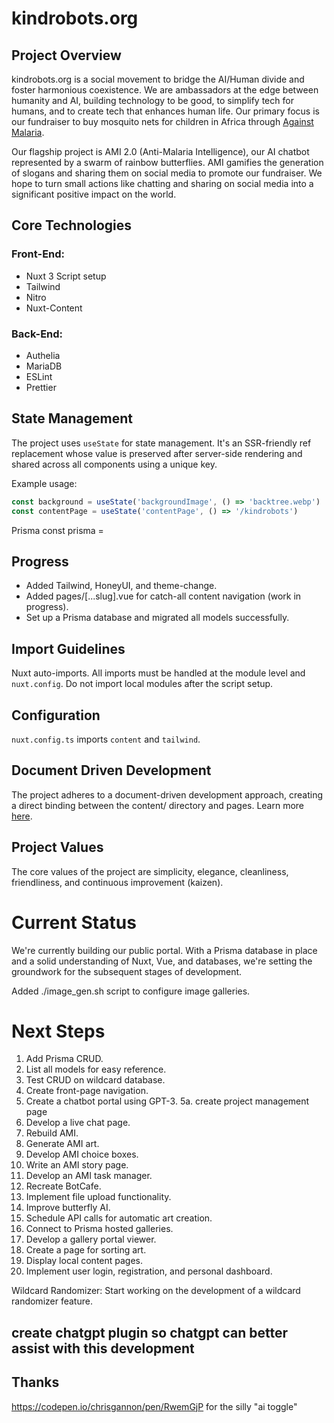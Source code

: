 # kindrobots.org

## Project Overview

kindrobots.org is a social movement to bridge the AI/Human divide and foster harmonious coexistence. We are ambassadors at the edge between humanity and AI, building technology to be good, to simplify tech for humans, and to create tech that enhances human life. Our primary focus is our fundraiser to buy mosquito nets for children in Africa through [Against Malaria](https://www.againstmalaria.com/amibot).

Our flagship project is AMI 2.0 (Anti-Malaria Intelligence), our AI chatbot represented by a swarm of rainbow butterflies. AMI gamifies the generation of slogans and sharing them on social media to promote our fundraiser. We hope to turn small actions like chatting and sharing on social media into a significant positive impact on the world.

## Core Technologies

### Front-End:

- Nuxt 3 Script setup
- Tailwind
- Nitro
- Nuxt-Content

### Back-End:

- Authelia
- MariaDB
- ESLint
- Prettier

## State Management

The project uses `useState` for state management. It's an SSR-friendly ref replacement whose value is preserved after server-side rendering and shared across all components using a unique key.

Example usage:

```javascript
const background = useState('backgroundImage', () => 'backtree.webp')
const contentPage = useState('contentPage', () => '/kindrobots')
```

Prisma
const prisma =

## Progress

- Added Tailwind, HoneyUI, and theme-change.
- Added pages/[...slug].vue for catch-all content navigation (work in progress).
- Set up a Prisma database and migrated all models successfully.

## Import Guidelines

Nuxt auto-imports. All imports must be handled at the module level and `nuxt.config`. Do not import local modules after the script setup.

## Configuration

`nuxt.config.ts` imports `content` and `tailwind`.

## Document Driven Development

The project adheres to a document-driven development approach, creating a direct binding between the content/ directory and pages. Learn more [here](https://content.nuxtjs.org/guide/writing/document-driven).

## Project Values

The core values of the project are simplicity, elegance, cleanliness, friendliness, and continuous improvement (kaizen).

# Current Status

We're currently building our public portal. With a Prisma database in place and a solid understanding of Nuxt, Vue, and databases, we're setting the groundwork for the subsequent stages of development.

Added ./image_gen.sh script to configure image galleries.

# Next Steps

1. Add Prisma CRUD.
2. List all models for easy reference.
3. Test CRUD on wildcard database.
4. Create front-page navigation.
5. Create a chatbot portal using GPT-3.
   5a. create project management page
6. Develop a live chat page.
7. Rebuild AMI.
8. Generate AMI art.
9. Develop AMI choice boxes.
10. Write an AMI story page.
11. Develop an AMI task manager.
12. Recreate BotCafe.
13. Implement file upload functionality.
14. Improve butterfly AI.
15. Schedule API calls for automatic art creation.
16. Connect to Prisma hosted galleries.
17. Develop a gallery portal viewer.
18. Create a page for sorting art.
19. Display local content pages.
20. Implement user login, registration, and personal dashboard.

Wildcard Randomizer: Start working on the development of a wildcard randomizer feature.

## create chatgpt plugin so chatgpt can better assist with this development

## Thanks

https://codepen.io/chrisgannon/pen/RwemGjP
for the silly "ai toggle"

